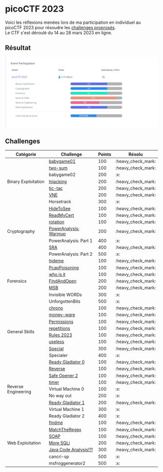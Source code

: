# picoCTF 2023

Voici les réflexions menées lors de ma participation en individuel au picoCTF 2023 pour résoudre les [challenges proprosés](https://play.picoctf.org/practice?originalEvent=72).<br/>
Le CTF s'est déroulé du 14 au 28 mars 2023 en ligne.

## Résultat

![Photo finale des challenges résolus](score-final.png)

## Challenges

<table>
 <thead><tr><th>Catégorie</th><th>Challenge</th><th>Points</th><th>Résolu</th></tr></thead>
 <tbody>
   <tr><td rowspan=7>Binary Exploitation</td>
         <td><a href="./Binary Exploitation/babygame01/babygame01.md">babygame01</a></td><td>100</td><td>:heavy_check_mark:</td>
     <tr><td><a href="./Binary Exploitation/two-sum/two-sum.md">two-sum</a></td><td>100</td><td>:heavy_check_mark:</td>
     <tr><td>babygame02</td><td>200</td><td>:x:</td>
     <tr><td><a href="./Binary Exploitation/hijacking/hijacking.md">hijacking</a></td><td>200</td><td>:heavy_check_mark:</td>
     <tr><td><a href="./Binary Exploitation/tic-tac/tic-tac.md">tic-tac</a></td><td>200</td><td>:heavy_check_mark:</td>
     <tr><td><a href="./Binary Exploitation/VNE/VNE.md">VNE</a></td><td>200</td><td>:heavy_check_mark:</td>
     <tr><td>Horsetrack</td><td>300</td><td>:x:</td>
   <tr><td rowspan=7>Cryptography</td>
         <td><a href="./Cryptography/HideToSee/HideToSee.md">HideToSee</a></td><td>100</td><td>:heavy_check_mark:</td>
     <tr><td><a href="./Cryptography/ReadMyCert/ReadMyCert.md">ReadMyCert</a></td><td>100</td><td>:heavy_check_mark:</td>
     <tr><td><a href="./Cryptography/rotation/rotation.md">rotation</a></td><td>100</td><td>:heavy_check_mark:</td>
     <tr><td><a href="./Cryptography/PowerAnalysis_Warmup/PowerAnalysis_Warmup.md">PowerAnalysis: Warmup</a></td><td>200</td><td>:heavy_check_mark:</td>
     <tr><td>PowerAnalysis: Part 1</td><td>400</td><td>:x:</td>
     <tr><td><a href="./Cryptography/SRA/SRA.md">SRA</a></td><td>400</td><td>:heavy_check_mark:</td>
     <tr><td>PowerAnalysis: Part 2</td><td>500</td><td>:x:</td>
   <tr><td rowspan=7>Forensics</td>
         <td><a href="./Forensics/hideme/hideme.md">hideme</a></td><td>100</td><td>:heavy_check_mark:</td>
     <tr><td><a href="./Forensics/PcapPoisoning/PcapPoisoning.md">PcapPoisoning</a></td><td>100</td><td>:heavy_check_mark:</td>
     <tr><td><a href="./Forensics/who is it/who is it.md">who is it</a></td><td>100</td><td>:heavy_check_mark:</td>
     <tr><td><a href="./Forensics/FindAndOpen/FindAndOpen.md">FindAndOpen</a></td><td>200</td><td>:heavy_check_mark:</td>
     <tr><td><a href="./Forensics/MSB/MSB.md">MSB</a></td><td>200</td><td>:heavy_check_mark:</td>
     <tr><td>Invisible WORDs</td><td>300</td><td>:x:</td>
     <tr><td>UnforgottenBits</td><td>500</td><td>:x:</td>
   <tr><td rowspan=8>General Skills</td>
         <td><a href="./General Skills/chrono/chrono.md">chrono</a></td><td>100</td><td>:heavy_check_mark:</td>
     <tr><td><a href="./General Skills/money-ware/money-ware.md">money-ware</a></td><td>100</td><td>:heavy_check_mark:</td>
     <tr><td><a href="./General Skills/Permissions/Permissions.md">Permissions</a></td><td>100</td><td>:heavy_check_mark:</td>
     <tr><td><a href="./General Skills/repetitions/repetitions.md">repetitions</a></td><td>100</td><td>:heavy_check_mark:</td>
     <tr><td><a href="./General Skills/Rules 2023/Rules 2023.md">Rules 2023</a></td><td>100</td><td>:heavy_check_mark:</td>
     <tr><td><a href="./General Skills/useless/useless.md">useless</a></td><td>100</td><td>:heavy_check_mark:</td>
     <tr><td><a href="./General Skills/Special/Special.md">Special</a></td><td>300</td><td>:heavy_check_mark:</td>
     <tr><td>Specialer</td><td>400</td><td>:x:</td>
   <tr><td rowspan=9>Reverse Engineering</td>
         <td><a href="./Reverse Engineering/Ready Gladiator 0/Ready Gladiator 0.md">Ready Gladiator 0</a></td><td>100</td><td>:heavy_check_mark:</td>
     <tr><td><a href="./Reverse Engineering/Reverse/Reverse.md">Reverse</a></td><td>100</td><td>:heavy_check_mark:</td>
     <tr><td><a href="./Reverse Engineering/Safe Opener 2SB/Safe Opener 2.md">Safe Opener 2</a></td><td>100</td><td>:heavy_check_mark:</td>
     <tr><td><a href="./Reverse Engineering/timer/timer.md">timer</a></td><td>100</td><td>:heavy_check_mark:</td>
     <tr><td>Virtual Machine 0</td><td>100</td><td>:x:</td>
     <tr><td>No way out</td><td>200</td><td>:x:</td>
     <tr><td><a href="./Reverse Engineering/Ready Gladiator 1/Ready Gladiator 1.md">Ready Gladiator 1</a></td><td>200</td><td>:heavy_check_mark:</td>
     <tr><td>Virtual Machine 1</td><td>300</td><td>:x:</td>
     <tr><td>Ready Gladiator 2</td><td>400</td><td>:x:</td>
   <tr><td rowspan=7>Web Exploitation</td>
         <td><a href="./Web Exploitation/findme/findme.md">findme</a></td><td>100</td><td>:heavy_check_mark:</td>
     <tr><td><a href="./Web Exploitation/MatchTheRegex/MatchTheRegex.md">MatchTheRegex</a></td><td>100</td><td>:heavy_check_mark:</td>
     <tr><td><a href="./Web Exploitation/SOAP/SOAP.md">SOAP</a></td><td>100</td><td>:heavy_check_mark:</td>
     <tr><td><a href="./Web Exploitation/More SQLi/More SQLi.md">More SQLi</a></td><td>200</td><td>:heavy_check_mark:</td>
     <tr><td><a href="./Web Exploitation/Java Code Analysis/Java Code Analysis.md">Java Code Analysis!?!</a></td><td>300</td><td>:heavy_check_mark:</td>
     <tr><td>cancri-sp</td><td>500</td><td>:x:</td>
     <tr><td>msfroggenerator2</td><td>500</td><td>:x:</td>
 </tbody>
</table>

